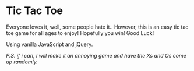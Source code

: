 # Tic Tac Toe

<p>Everyone loves it, well, some people hate it.. However, this is an easy tic tac toe game for all ages to enjoy! Hopefully you win! Good Luck!</p> 
<p>Using vanilla JavaScript and jQuery.</p>
<em>P.S. if i can, I will make it an annoying game and have the Xs and Os come up randomly.</em>
